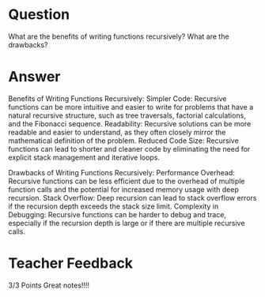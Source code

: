 # Question

What are the benefits of writing functions recursively? What are the drawbacks?

# Answer
Benefits of Writing Functions Recursively:
Simpler Code: Recursive functions can be more intuitive and easier to write for problems that have a natural recursive structure, such as tree traversals, factorial calculations, and the Fibonacci sequence.
Readability: Recursive solutions can be more readable and easier to understand, as they often closely mirror the mathematical definition of the problem.
Reduced Code Size: Recursive functions can lead to shorter and cleaner code by eliminating the need for explicit stack management and iterative loops.

Drawbacks of Writing Functions Recursively:
Performance Overhead: Recursive functions can be less efficient due to the overhead of multiple function calls and the potential for increased memory usage with deep recursion.
Stack Overflow: Deep recursion can lead to stack overflow errors if the recursion depth exceeds the stack size limit.
Complexity in Debugging: Recursive functions can be harder to debug and trace, especially if the recursion depth is large or if there are multiple recursive calls.
# Teacher Feedback

3/3 Points Great notes!!!!